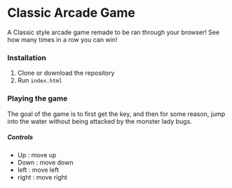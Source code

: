 # Classic Arcade Game
A Classic style arcade game remade to be ran through your browser! See how many times in a row you can win!
### Installation
1) Clone or download the repository
2) Run `index.html`
### Playing the game
The goal of the game is to first get the key, and then for some reason, jump into the water without being attacked by the monster lady bugs.
##### Controls
- Up : move up
- Down : move down
- left : move left
- right : move right
